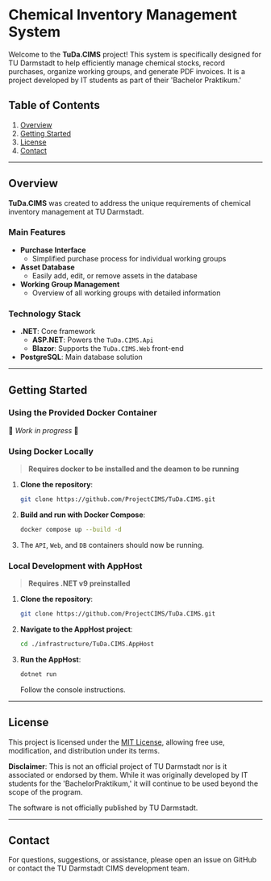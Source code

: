 ﻿# Chemical Inventory Management System

Welcome to the **TuDa.CIMS** project!
This system is specifically designed for TU Darmstadt to help efficiently manage
chemical stocks, record purchases, organize working groups, and generate PDF invoices.
It is a project developed by IT students as part of their 'Bachelor Praktikum.'

## Table of Contents

1. [Overview](#overview)
2. [Getting Started](#getting-started)
3. [License](#license)
4. [Contact](#contact)

---

## Overview

**TuDa.CIMS** was created to address the unique requirements of chemical inventory management at TU Darmstadt.

### Main Features

- **Purchase Interface**
  - Simplified purchase process for individual working groups
- **Asset Database**
  - Easily add, edit, or remove assets in the database
- **Working Group Management**
  - Overview of all working groups with detailed information

### Technology Stack

- **.NET**: Core framework
  - **ASP.NET**: Powers the `TuDa.CIMS.Api`
  - **Blazor**: Supports the `TuDa.CIMS.Web` front-end
- **PostgreSQL**: Main database solution

---

## Getting Started

### Using the Provided Docker Container

🚧 *Work in progress* 🚧

### Using Docker Locally

> **Requires docker to be installed and the deamon to be running**

1. **Clone the repository**:
   ```sh
   git clone https://github.com/ProjectCIMS/TuDa.CIMS.git
   ```
2. **Build and run with Docker Compose**:
   ```sh
   docker compose up --build -d
   ```
3. The `API`, `Web`, and `DB` containers should now be running.

### Local Development with AppHost

> **Requires .NET v9 preinstalled**

1. **Clone the repository**:
   ```sh
   git clone https://github.com/ProjectCIMS/TuDa.CIMS.git
   ```
2. **Navigate to the AppHost project**:
   ```sh
   cd ./infrastructure/TuDa.CIMS.AppHost
   ```
3. **Run the AppHost**:
   ```sh
   dotnet run
   ```
   Follow the console instructions.

---

## License

This project is licensed under the [MIT License](LICENSE.md), allowing free use, modification, and distribution under its terms.

**Disclaimer**: This is not an official project of TU Darmstadt nor is it associated or endorsed by them.
While it was originally developed by IT students for the 'BachelorPraktikum,' it will continue to be used beyond the scope of the program.

The software is not officially published by TU Darmstadt.

---

## Contact

For questions, suggestions, or assistance, please open an issue on GitHub or contact the TU Darmstadt CIMS development team.
